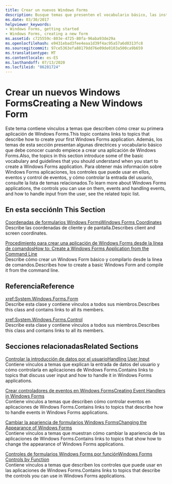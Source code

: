 ```yaml
---
title: Crear un nuevos Windows Forms
description: Busque temas que presenten el vocabulario básico, las instrucciones y las instrucciones que debe comprender cuando empiece a crear una aplicación Windows Forms.
ms.date: 03/30/2017
helpviewer_keywords:
- Windows Forms, getting started
- Windows Forms, creating a new form
ms.assetid: c725559c-803e-4725-80fa-96aba93de29a
ms.openlocfilehash: e9431ebad3fee4eaa1d39f4ac95a57a6d0313fc8
ms.sourcegitcommit: 97ce5363efa88179dd76e09de0103a500ca9b659
ms.translationtype: MT
ms.contentlocale: es-ES
ms.lasthandoff: 07/13/2020
ms.locfileid: "86281724"
---
```

# <a name="creating-a-new-windows-form"></a><span data-ttu-id="0b721-103">Crear un nuevos Windows Forms</span><span class="sxs-lookup"><span data-stu-id="0b721-103">Creating a New Windows Form</span></span>
<span data-ttu-id="0b721-104">Este tema contiene vínculos a temas que describen cómo crear su primera aplicación de Windows Forms.</span><span class="sxs-lookup"><span data-stu-id="0b721-104">This topic contains links to topics that describe how to create your first Windows Forms application.</span></span> <span data-ttu-id="0b721-105">Además, los temas de esta sección presentan algunas directrices y vocabulario básico que debe conocer cuando empiece a crear una aplicación de Windows Forms.</span><span class="sxs-lookup"><span data-stu-id="0b721-105">Also, the topics in this section introduce some of the basic vocabulary and guidelines that you should understand when you start to create a Windows Forms application.</span></span> <span data-ttu-id="0b721-106">Para obtener más información sobre Windows Forms aplicaciones, los controles que puede usar en ellos, eventos y control de eventos, y cómo controlar la entrada del usuario, consulte la lista de temas relacionados.</span><span class="sxs-lookup"><span data-stu-id="0b721-106">To learn more about Windows Forms applications, the controls you can use on them, events and handling events, and how to handle input from the user, see the related topic list.</span></span>  
  
## <a name="in-this-section"></a><span data-ttu-id="0b721-107">En esta sección</span><span class="sxs-lookup"><span data-stu-id="0b721-107">In This Section</span></span>  
 [<span data-ttu-id="0b721-108">Coordenadas de formularios Windows Forms</span><span class="sxs-lookup"><span data-stu-id="0b721-108">Windows Forms Coordinates</span></span>](windows-forms-coordinates.md)  
 <span data-ttu-id="0b721-109">Describe las coordenadas de cliente y de pantalla.</span><span class="sxs-lookup"><span data-stu-id="0b721-109">Describes client and screen coordinates.</span></span>  
  
 [<span data-ttu-id="0b721-110">Procedimiento para crear una aplicación de Windows Forms desde la línea de comandos</span><span class="sxs-lookup"><span data-stu-id="0b721-110">How to: Create a Windows Forms Application from the Command Line</span></span>](how-to-create-a-windows-forms-application-from-the-command-line.md)  
 <span data-ttu-id="0b721-111">Describe cómo crear un Windows Form básico y compilarlo desde la línea de comandos.</span><span class="sxs-lookup"><span data-stu-id="0b721-111">Describes how to create a basic Windows Form and compile it from the command line.</span></span>  
  
## <a name="reference"></a><span data-ttu-id="0b721-112">Referencia</span><span class="sxs-lookup"><span data-stu-id="0b721-112">Reference</span></span>  
 <xref:System.Windows.Forms.Form>  
 <span data-ttu-id="0b721-113">Describe esta clase y contiene vínculos a todos sus miembros.</span><span class="sxs-lookup"><span data-stu-id="0b721-113">Describes this class and contains links to all its members.</span></span>  
  
 <xref:System.Windows.Forms.Control>  
 <span data-ttu-id="0b721-114">Describe esta clase y contiene vínculos a todos sus miembros.</span><span class="sxs-lookup"><span data-stu-id="0b721-114">Describes this class and contains links to all its members.</span></span>  
  
## <a name="related-sections"></a><span data-ttu-id="0b721-115">Secciones relacionadas</span><span class="sxs-lookup"><span data-stu-id="0b721-115">Related Sections</span></span>  
 [<span data-ttu-id="0b721-116">Controlar la introducción de datos por el usuario</span><span class="sxs-lookup"><span data-stu-id="0b721-116">Handling User Input</span></span>](./controls/handling-user-input.md)  
 <span data-ttu-id="0b721-117">Contiene vínculos a temas que explican la entrada de datos del usuario y cómo controlarla en aplicaciones de Windows Forms.</span><span class="sxs-lookup"><span data-stu-id="0b721-117">Contains links to topics that discuss user input and how to handle it in Windows Forms applications.</span></span>  
  
 [<span data-ttu-id="0b721-118">Crear controladores de eventos en Windows Forms</span><span class="sxs-lookup"><span data-stu-id="0b721-118">Creating Event Handlers in Windows Forms</span></span>](creating-event-handlers-in-windows-forms.md)  
 <span data-ttu-id="0b721-119">Contiene vínculos a temas que describen cómo controlar eventos en aplicaciones de Windows Forms.</span><span class="sxs-lookup"><span data-stu-id="0b721-119">Contains links to topics that describe how to handle events in Windows Forms applications.</span></span>  
  
 [<span data-ttu-id="0b721-120">Cambiar la apariencia de formularios Windows Forms</span><span class="sxs-lookup"><span data-stu-id="0b721-120">Changing the Appearance of Windows Forms</span></span>](changing-the-appearance-of-windows-forms.md)  
 <span data-ttu-id="0b721-121">Contiene vínculos a temas que muestran cómo cambiar la apariencia de las aplicaciones de Windows Forms.</span><span class="sxs-lookup"><span data-stu-id="0b721-121">Contains links to topics that show how to change the appearance of Windows Forms applications.</span></span>  
  
 [<span data-ttu-id="0b721-122">Controles de formularios Windows Forms por función</span><span class="sxs-lookup"><span data-stu-id="0b721-122">Windows Forms Controls by Function</span></span>](./controls/windows-forms-controls-by-function.md)  
 <span data-ttu-id="0b721-123">Contiene vínculos a temas que describen los controles que puede usar en las aplicaciones de Windows Forms.</span><span class="sxs-lookup"><span data-stu-id="0b721-123">Contains links to topics that describe the controls you can use in Windows Forms applications.</span></span>
